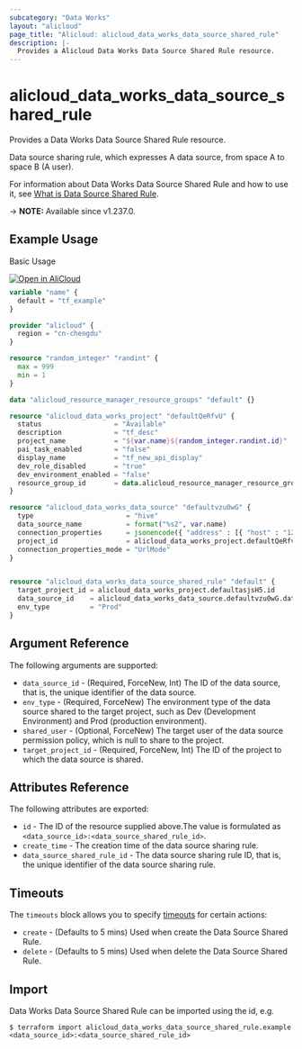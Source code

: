 ```yaml
---
subcategory: "Data Works"
layout: "alicloud"
page_title: "Alicloud: alicloud_data_works_data_source_shared_rule"
description: |-
  Provides a Alicloud Data Works Data Source Shared Rule resource.
---
```


# alicloud_data_works_data_source_shared_rule

Provides a Data Works Data Source Shared Rule resource.

Data source sharing rule, which expresses A data source, from space A to space B (A user).

For information about Data Works Data Source Shared Rule and how to use it, see [What is Data Source Shared Rule](https://www.alibabacloud.com/help/en/dataworks/developer-reference/api-dataworks-public-2024-05-18-createdatasourcesharedrule).

-> **NOTE:** Available since v1.237.0.

## Example Usage

Basic Usage

<div style="display: block;margin-bottom: 40px;"><div class="oics-button" style="float: right;position: absolute;margin-bottom: 10px;">
  <a href="https://api.aliyun.com/terraform?resource=alicloud_data_works_data_source_shared_rule&exampleId=23ed324a-9213-ddfa-8ac5-fe0efa8ff9ec8fcf9980&activeTab=example&spm=docs.r.data_works_data_source_shared_rule.0.23ed324a92&intl_lang=EN_US" target="_blank">
    <img alt="Open in AliCloud" src="https://img.alicdn.com/imgextra/i1/O1CN01hjjqXv1uYUlY56FyX_!!6000000006049-55-tps-254-36.svg" style="max-height: 44px; max-width: 100%;">
  </a>
</div></div>

```terraform
variable "name" {
  default = "tf_example"
}

provider "alicloud" {
  region = "cn-chengdu"
}

resource "random_integer" "randint" {
  max = 999
  min = 1
}

data "alicloud_resource_manager_resource_groups" "default" {}

resource "alicloud_data_works_project" "defaultQeRfvU" {
  status                  = "Available"
  description             = "tf_desc"
  project_name            = "${var.name}${random_integer.randint.id}"
  pai_task_enabled        = "false"
  display_name            = "tf_new_api_display"
  dev_role_disabled       = "true"
  dev_environment_enabled = "false"
  resource_group_id       = data.alicloud_resource_manager_resource_groups.default.ids.0
}

resource "alicloud_data_works_data_source" "defaultvzu0wG" {
  type                       = "hive"
  data_source_name           = format("%s2", var.name)
  connection_properties      = jsonencode({ "address" : [{ "host" : "127.0.0.1", "port" : "1234" }], "database" : "hive_database", "metaType" : "HiveMetastore", "metastoreUris" : "thrift://123:123", "version" : "2.3.9", "loginMode" : "Anonymous", "securityProtocol" : "authTypeNone", "envType" : "Prod", "properties" : { "key1" : "value1" } })
  project_id                 = alicloud_data_works_project.defaultQeRfvU.id
  connection_properties_mode = "UrlMode"
}


resource "alicloud_data_works_data_source_shared_rule" "default" {
  target_project_id = alicloud_data_works_project.defaultasjsH5.id
  data_source_id    = alicloud_data_works_data_source.defaultvzu0wG.data_source_id
  env_type          = "Prod"
}
```

## Argument Reference

The following arguments are supported:
* `data_source_id` - (Required, ForceNew, Int) The ID of the data source, that is, the unique identifier of the data source.
* `env_type` - (Required, ForceNew) The environment type of the data source shared to the target project, such as Dev (Development Environment) and Prod (production environment).
* `shared_user` - (Optional, ForceNew) The target user of the data source permission policy, which is null to share to the project.
* `target_project_id` - (Required, ForceNew, Int) The ID of the project to which the data source is shared.

## Attributes Reference

The following attributes are exported:
* `id` - The ID of the resource supplied above.The value is formulated as `<data_source_id>:<data_source_shared_rule_id>`.
* `create_time` - The creation time of the data source sharing rule.
* `data_source_shared_rule_id` - The data source sharing rule ID, that is, the unique identifier of the data source sharing rule.

## Timeouts

The `timeouts` block allows you to specify [timeouts](https://developer.hashicorp.com/terraform/language/resources/syntax#operation-timeouts) for certain actions:
* `create` - (Defaults to 5 mins) Used when create the Data Source Shared Rule.
* `delete` - (Defaults to 5 mins) Used when delete the Data Source Shared Rule.

## Import

Data Works Data Source Shared Rule can be imported using the id, e.g.

```shell
$ terraform import alicloud_data_works_data_source_shared_rule.example <data_source_id>:<data_source_shared_rule_id>
```